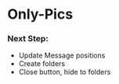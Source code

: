 # Only-Pics

### Next Step:

- Update Message positions
- Create folders
- Close button, hide to folders

